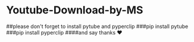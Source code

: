 # Youtube-Download-by-MS
##please don't forget to install pytube and pyperclip
###pip install pytube
###pip install pyperclip
####and say thanks ♥
